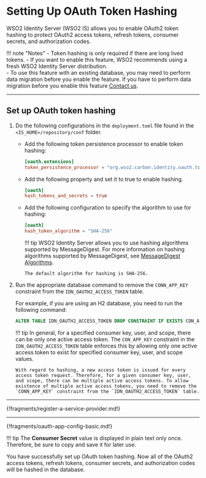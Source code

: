 # Setting Up OAuth Token Hashing

WSO2 Identity Server (WSO2 IS) allows you to enable OAuth2 token hashing to protect OAuth2 access tokens, refresh tokens, consumer secrets, and
authorization codes.

!!! note "Notes"
    -   Token hashing is only required if there are long lived tokens.
    -   If you want to enable this feature, WSO2 recommends using a fresh
        WSO2 Identity Server distribution.  
    -   To use this feature with an existing database, you may need to
        perform data migration before you enable the feature. If you have to
        perform data migration before you enable this feature [Contact
        us](https://wso2.com/contact/).
    
----

## Set up OAuth token hashing

1.  Do the following configurations in the `deployment.toml` file found in the `<IS_HOME>/repository/conf` folder.
    -   Add the following token persistence processor to  enable token hashing:
        ``` toml
        [oauth.extensions]
        token_persistence_processor = "org.wso2.carbon.identity.oauth.tokenprocessor.HashingPersistenceProcessor"
        ```

    -   Add the following property and set it to true to enable hashing. 
        ``` toml
        [oauth]
        hash_tokens_and_secrets = true
        ```

    -   Add the following configuration to specify the algorithm to use
        for hashing:

        ``` toml
        [oauth]
        hash_token_algorithm = "SHA-256"
        ```

        !!! tip
            WSO2 Identity Server allows you to use hashing algorithms supported by MessageDigest. For more information on hashing algorithms supported by MessageDigest, see [MessageDigest Algorithms](https://docs.oracle.com/javase/7/docs/technotes/guides/security/StandardNames.html#MessageDigest).  
            
            The default algorithm for hashing is SHA-256.
        

2.  Run the appropriate database command to remove the `CONN_APP_KEY` constraint from the `IDN_OAUTH2_ACCESS_TOKEN` table. 

    For example, if you are using an H2 database, you need to run the following command:

    ``` sql
    ALTER TABLE IDN_OAUTH2_ACCESS_TOKEN DROP CONSTRAINT IF EXISTS CON_APP_KEY
    ```

    !!! tip
        In general, for a specified consumer key, user, and scope, there can be only one active access token. The `CON_APP_KEY` constraint in the
        `IDN_OAUTH2_ACCESS_TOKEN` table enforces this by allowing only one active access token to exist for specified consumer key, user, and scope values.  
        
        With regard to hashing, a new access token is issued for every access token request. Therefore, for a given consumer key, user, and scope, there can be multiple active access tokens. To allow existence of multiple active access tokens, you need to remove the `CONN_APP_KEY` constraint from the `IDN_OAUTH2_ACCESS_TOKEN` table.
    
-----

{!fragments/register-a-service-provider.md!}

-----

{!fragments/oauth-app-config-basic.md!}

!!! tip
    The **Consumer Secret** value is displayed in plain text only once. Therefore, be sure to copy and save it for later use.
    
You have successfully set up OAuth token hashing. Now all of the OAuth2 access tokens, refresh tokens, consumer secrets, and authorization codes
will be hashed in the database.
